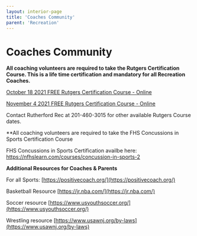 ```yaml
---
layout: interior-page
title: 'Coaches Community'
parent: 'Recreation'
---
```




# Coaches Community

**All coaching volunteers are required to take the Rutgers Certification Course. This is a life time certification and mandatory for all Recreation Coaches.**

[October 18 2021 FREE Rutgers Certification Course - Online](https://rutherfordnj.recdesk.com/Community/Program/Detail?programId=113)

[November 4 2021 FREE Rutgers Certification Course - Online](https://rutherfordnj.recdesk.com/Community/Program/Detail?programId=114)

Contact Rutherford Rec at 201-460-3015 for other available Rutgers Course dates.

**All coaching volunteers are required to take the FHS Concussions in Sports Certification Course

FHS Concussions in Sports Certification availbe here: [https://nfhslearn.com/courses/concussion-in-sports-2
](https://nfhslearn.com/courses/concussion-in-sports-2)

**Additional Resources for Coaches & Parents**

For all Sports:  [https://positivecoach.org/](https://positivecoach.org/)

Basketball Resource [https://jr.nba.com/](https://jr.nba.com/)

Soccer resource [https://www.usyouthsoccer.org/](https://www.usyouthsoccer.org/)

Wrestling resource [https://www.usawnj.org/by-laws](https://www.usawnj.org/by-laws)
 

